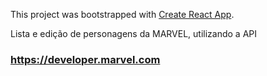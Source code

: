 This project was bootstrapped with [Create React App](https://github.com/facebook/create-react-app).

Lista e edição de personagens da MARVEL, utilizando a API 

### https://developer.marvel.com

